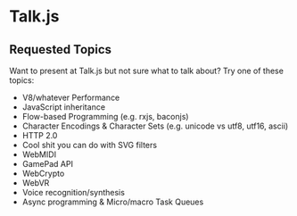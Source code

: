 # Talk.js

## Requested Topics
Want to present at Talk.js but not sure what to talk about? Try one of these topics:

- V8/whatever Performance
- JavaScript inheritance
- Flow-based Programming (e.g. rxjs, baconjs)
- Character Encodings & Character Sets (e.g. unicode vs utf8, utf16, ascii)
- HTTP 2.0
- Cool shit you can do with SVG filters
- WebMIDI
- GamePad API
- WebCrypto
- WebVR
- Voice recognition/synthesis
- Async programming & Micro/macro Task Queues
